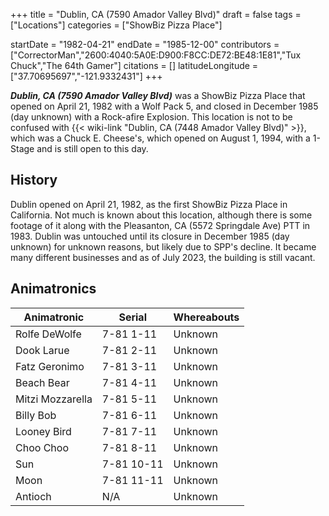 +++
title = "Dublin, CA (7590 Amador Valley Blvd)"
draft = false
tags = ["Locations"]
categories = ["ShowBiz Pizza Place"]


startDate = "1982-04-21"
endDate = "1985-12-00"
contributors = ["CorrectorMan","2600:4040:5A0E:D900:F8CC:DE72:BE48:1E81","Tux Chuck","The 64th Gamer"]
citations = []
latitudeLongitude = ["37.70695697","-121.9332431"]
+++

***Dublin, CA (7590 Amador Valley Blvd)*** was a ShowBiz Pizza Place that opened on April 21, 1982 with a Wolf Pack 5, and closed in December 1985 (day unknown) with a Rock-afire Explosion. This location is not to be confused with {{< wiki-link "Dublin, CA (7448 Amador Valley Blvd)" >}}, which was a Chuck E. Cheese's, which opened on August 1, 1994, with a 1-Stage and is still open to this day.

## History

Dublin opened on April 21, 1982, as the first ShowBiz Pizza Place in California. Not much is known about this location, although there is some footage of it along with the Pleasanton, CA (5572 Springdale Ave) PTT in 1983. Dublin was untouched until its closure in December 1985 (day unknown) for unknown reasons, but likely due to SPP's decline. It became many different businesses and as of July 2023, the building is still vacant.

## Animatronics

| Animatronic      | Serial     | Whereabouts |
|------------------|------------|-------------|
| Rolfe DeWolfe    | 7-81 1-11  | Unknown     |
| Dook Larue       | 7-81 2-11  | Unknown     |
| Fatz Geronimo    | 7-81 3-11  | Unknown     |
| Beach Bear       | 7-81 4-11  | Unknown     |
| Mitzi Mozzarella | 7-81 5-11  | Unknown     |
| Billy Bob        | 7-81 6-11  | Unknown     |
| Looney Bird      | 7-81 7-11  | Unknown     |
| Choo Choo        | 7-81 8-11  | Unknown     |
| Sun              | 7-81 10-11 | Unknown     |
| Moon             | 7-81 11-11 | Unknown     |
| Antioch          | N/A        | Unknown     |